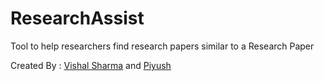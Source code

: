 # ResearchAssist
Tool to help researchers find research papers similar to a Research Paper

Created By : [Vishal Sharma](https://github.com/makeavish) and [Piyush](https://github.com/piyush14298)
